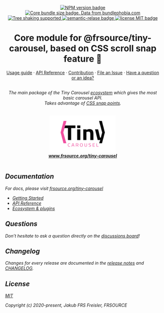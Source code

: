 <p align="center">
  <a href="https://www.npmjs.com/package/">
    <img src="https://img.shields.io/npm/v/@frsource/tiny-carousel-core" alt="NPM version badge">
  </a>
  <a href="https://bundlephobia.com/result?p=@frsource/tiny-carousel-core" title="Visit bundlephobia for more details!">
    <img src="https://img.shields.io/bundlephobia/minzip/@frsource/tiny-carousel-core" alt="Core bundle size badge. Data from bundlephobia.com">
  </a>
  <a href="https://bundlephobia.com/result?p=@frsource/tiny-carousel-core">
    <img src="https://badgen.net/bundlephobia/tree-shaking/@frsource/tiny-carousel-core" alt="Tree shaking supported">
  </a>
  <a href="https://github.com/semantic-release/semantic-release">
    <img src="https://img.shields.io/badge/%20%20%F0%9F%93%A6%F0%9F%9A%80-semantic--release-e10079.svg" alt="semantic-relase badge">
  </a>
  <a href="https://github.com/FRSOURCE/tiny-carousel/blob/master/LICENSE">
    <img src="https://img.shields.io/github/license/FRSOURCE/tiny-carousel" alt="license MIT badge">
  </a>
</p>

<h1 align="center">Core module for @frsource/tiny-carousel, based on CSS scroll snap feature 🚀</h1>

<p align="center">
  <a href="https://www.frsource.org/tiny-carousel/guide/usage/#core">Usage guide</a>
  ·
  <a href="https://www.frsource.org/tiny-carousel/api-reference/core/">API Reference</a>
  ·
  <a href="https://www.frsource.org/tiny-carousel/contribution/">Contribution</a>
  ·
  <a href="https://github.com/FRSOURCE/tiny-carousel/issues">File an Issue</a>
  ·
  <a href="https://github.com/FRSOURCE/tiny-carousel/discussions">Have a question or an idea?</a>
  <br>
</p>

<p align="center">
  <br>
  <i>The main package of the Tiny Carousel <a href="https://www.frsource.org/tiny-carousel/ecosystem/">ecosystem</a> which gives the most basic carousel API.
    <br>Takes advantage of <a href="https://developer.mozilla.org/en-US/docs/Web/CSS/CSS_Scroll_Snap">CSS snap points</a>.
  <br>
  <br>
</p>


<p align="center">
  <img src="../../src/logo.png" alt="Tiny carousel library logo" height="120px"/>
  <br>
  <a href="https://www.frsource.org/tiny-carousel"><strong>www.frsource.org/tiny-carousel</strong></a>
  <br>
  <br>
</p>


## Documentation

For docs, please visit [frsource.org/tiny-carousel](https://www.frsource.org/tiny-carousel/)

- [Getting Started](https://www.frsource.org/tiny-carousel/guide/usage/#core)
- [API Reference](https://www.frsource.org/tiny-carousel/api-reference/core/)
- [Ecosystem & plugins](https://www.frsource.org/tiny-carousel/ecosystem/)

## Questions

Don’t hesitate to ask a question directly on the [discussions board](https://github.com/FRSOURCE/tiny-carousel/discussions)!

## Changelog

Changes for every release are documented in the [release notes](https://github.com/FRSOURCE/tiny-carousel/releases) and [CHANGELOG](https://github.com/FRSOURCE/tiny-carousel/blob/master/packages/core/CHANGELOG.md).

## License

[MIT](https://opensource.org/licenses/MIT)

Copyright (c) 2020-present, Jakub FRS Freisler, FRSOURCE
